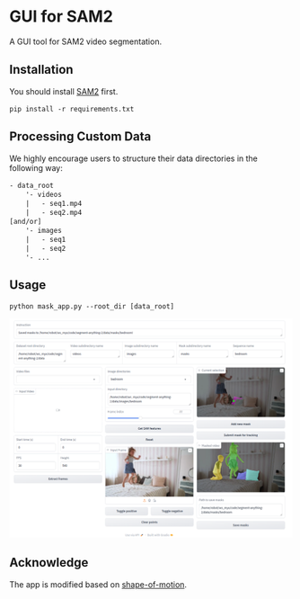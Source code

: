 # GUI for SAM2
A GUI tool for SAM2 video segmentation.

## Installation
You should install [SAM2](https://github.com/facebookresearch/segment-anything-2?tab=readme-ov-file) first.
```
pip install -r requirements.txt
```

## Processing Custom Data

We highly encourage users to structure their data directories in the following way:
```
- data_root
    '- videos
    |   - seq1.mp4
    |   - seq2.mp4
[and/or]
    '- images
    |   - seq1
    |   - seq2
    '- ...
```
## Usage
```
python mask_app.py --root_dir [data_root]
```
![gradio interface](asset/gradio_interface.png)

## Acknowledge
The app is modified based on [shape-of-motion](https://github.com/vye16/shape-of-motion/?tab=readme-ov-file).